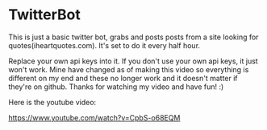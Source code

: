 # TwitterBot

This is just a basic twitter bot, grabs and posts posts from a site looking for quotes(iheartquotes.com).
It's set to do it every half hour.

Replace your own api keys into it. If you don't use your own api keys, it just won't work. Mine have changed as of making this video so everything is different on my end and these no longer work and it doesn't matter if they're on github.
Thanks for watching my video and have fun! :)

Here is the youtube video:

https://www.youtube.com/watch?v=CpbS-o68EQM